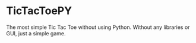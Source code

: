 # TicTacToePY
The most simple Tic Tac Toe without using Python. Without any libraries or GUI, just a simple game. 
